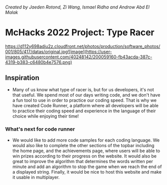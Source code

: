 ###### Created by Jaeden Rotond, Zi Wang, Ismael Ridha and Androw Abd El Malak
# McHacks 2022 Project: Type Racer
https://d112y698adiu2z.cloudfront.net/photos/production/software_photos/001/805/417/datas/original.jpg![image](https://user-images.githubusercontent.com/40248142/200059160-fb43acda-387c-4319-b383-c6480b4e7576.png)

## Inspiration
- Many of us know what type of racer is, but for us developers, it's not that useful. We spend most of our days writing code, and we don't have a fun tool to use in order to practice our coding speed. That is why we have created Code Runner, a platform where all developers will be able to practice their coding speed and experience in the language of their choice while enjoying their time!

### What's next for code runner
- We would like to add more code samples for each coding language. We would also like to complete the other sections of the topbar including the home page, and the achievements page, where users will be able to win prizes according to their progress on the website. It would also be great to improve the algorithm that determines the words written per minute and add an algorithm to stop the game when we reach the end of a displayed string. Finally, it would be nice to host this website and make it usable in multiplayer.
